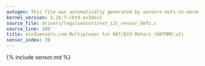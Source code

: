 ```yaml
---
autogen: This file was automatically generated by sensors-defs-to-markdown.py
kernel_version: 3.16.7-ckt9-ev3dev1
source_file: drivers/lego/sensors/nxt_i2c_sensor_defs.c
source_line: 300
title: mindsensors.com Multiplexer for NXT/EV3 Motors (NXTMMX-v2)
sensor_index: 38
---
```


{% include sensor.md %}
